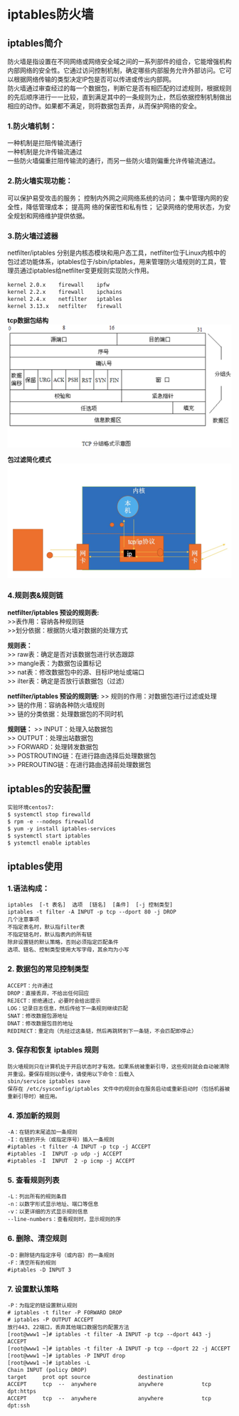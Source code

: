 # iptables防火墙
## iptables简介
   防火墙是指设置在不同网络或网络安全域之间的一系列部件的组合，它能增强机构内部网络的安全性。它通过访问控制机制，确定哪些内部服务允许外部访问。它可以根据网络传输的类型决定IP包是否可以传进或传出内部网。   
   防火墙通过审查经过的每一个数据包，判断它是否有相匹配的过滤规则，根据规则的先后顺序进行一一比较，直到满足其中的一条规则为止，然后依据控制机制做出相应的动作。如果都不满足，则将数据包丢弃，从而保护网络的安全。
   
### 1.防火墙机制：
   一种机制是拦阻传输流通行  
	一种机制是允许传输流通过  
	一些防火墙偏重拦阻传输流的通行，而另一些防火墙则偏重允许传输流通过。
   
### 2.防火墙实现功能：

   可以保护易受攻击的服务；
   控制内外网之间网络系统的访问；
	集中管理内网的安全性，降低管理成本；
   提高网 络的保密性和私有性；
   记录网络的使用状态，为安全规划和网络维护提供依据。
   
### 3.防火墙过滤器

   netfilter/iptables 分别是内核态模块和用户态工具，netfilter位于Linux内核中的包过滤功能体系，iptables位于/sbin/iptables，用来管理防火墙规则的工具，管理员通过iptables给netfilter变更规则实现防火作用。
	
	kernel 2.0.x 	firewall	ipfw
	kernel 2.2.x 	firewall 	ipchains
	kernel 2.4.x 	netfilter	iptables
	kernel 3.13.x 	netfilter	firewall
	
   **tcp数据包结构**
   ![image](https://github.com/gtdong/linuxtroubleshooting/blob/master/images/ip1.png)
   
   **包过滤简化模式**
   ![image](https://github.com/gtdong/linuxtroubleshooting/blob/master/images/ip2.jpeg)
   
### 4.规则表&规则链

**netfilter/iptables 预设的规则表:**	 </br>
      >>表作用：容纳各种规则链</br>
      >>划分依据：根据防火墙对数据的处理方式
 
**规则表：**</br>
      >> raw表：确定是否对该数据包进行状态跟踪   
      >> mangle表：为数据包设置标记  
      >> nat表：修改数据包中的源、目标IP地址或端口  
      >> ilter表：确定是否放行该数据包（过滤）

**netfilter/iptables 预设的规则链:**
      >> 规则的作用：对数据包进行过滤或处理  
      >> 链的作用：容纳各种防火墙规则  
      >> 链的分类依据：处理数据包的不同时机
	
**规则链：**
      >> INPUT：处理入站数据包  
      >> OUTPUT：处理出站数据包  
      >> FORWARD：处理转发数据包  
      >> POSTROUTING链：在进行路由选择后处理数据包  
      >> PREROUTING链：在进行路由选择前处理数据包







## iptables的安装配置 
   
    实验环境centos7:
    $ systemctl stop firewalld
    $ rpm -e --nodeps firewalld
    $ yum -y install iptables-services
    $ systemctl start iptables
    $ ystemctl enable iptables

## iptables使用
   
### 1.语法构成：
    iptables  [-t 表名]  选项  [链名]  [条件]  [-j 控制类型]
    iptables -t filter -A INPUT -p tcp --dport 80 -j DROP
    几个注意事项
    不指定表名时，默认指filter表
    不指定链名时，默认指表内的所有链
    除非设置链的默认策略，否则必须指定匹配条件
    选项、链名、控制类型使用大写字母，其余均为小写
    
### 2. 数据包的常见控制类型
    ACCEPT：允许通过
    DROP：直接丢弃，不给出任何回应
    REJECT：拒绝通过，必要时会给出提示
    LOG：记录日志信息，然后传给下一条规则继续匹配
    SNAT：修改数据包源地址
    DNAT：修改数据包目的地址
    REDIRECT：重定向（先经过这条链，然后再跳转到下一条链，不会匹配即停止）
    
### 3. 保存和恢复 iptables 规则
    防火墙规则只在计算机处于开启状态时才有效。如果系统被重新引导，这些规则就会自动被清除并重设。要保存规则以便今，请使用以下命令：后载入
    sbin/service iptables save
    保存在 /etc/sysconfig/iptables 文件中的规则会在服务启动或重新启动时（包括机器被重新引导时）被应用。
    
### 4. 添加新的规则
    -A：在链的末尾追加一条规则
    -I：在链的开头（或指定序号）插入一条规则
    #iptables -t filter -A INPUT -p tcp -j ACCEPT
    #iptables -I  INPUT -p udp -j ACCEPT
    #iptables -I  INPUT  2 -p icmp -j ACCEPT
    
### 5. 查看规则列表
    -L：列出所有的规则条目
    -n：以数字形式显示地址、端口等信息
    -v：以更详细的方式显示规则信息
    --line-numbers：查看规则时，显示规则的序
    
### 6. 删除、清空规则
    -D：删除链内指定序号（或内容）的一条规则
    -F：清空所有的规则
    #iptables -D INPUT 3
    
### 7. 设置默认策略
    -P：为指定的链设置默认规则
    # iptables -t filter -P FORWARD DROP
    # iptables -P OUTPUT ACCEPT
    放行443、22端口，丢弃其他端口数据包的配置方法
    [root@www1 ~]# iptables -t filter -A INPUT -p tcp --dport 443 -j ACCEPT
    [root@www1 ~]# iptables -t filter -A INPUT -p tcp --dport 22 -j ACCEPT
    [root@www1 ~]# iptables -P INPUT drop
    [root@www1 ~]# iptables -L
    Chain INPUT (policy DROP)
    target     prot opt source               destination         
    ACCEPT     tcp  --  anywhere             anywhere            tcp dpt:https 
    ACCEPT     tcp  --  anywhere             anywhere            tcp dpt:ssh
